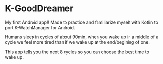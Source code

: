 # K-GoodDreamer
My first Android app!! Made to practice and familiarize myself with Kotlin to port K-WatchManager for Android.

Humans sleep in cycles of about 90min, when you wake up in a middle of a cycle we feel more tired than if we wake up at the end/begining of one.

This app tells you the next 8 cycles so you can choose the best time to wake up.
